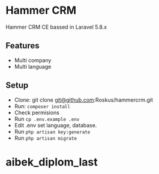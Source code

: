 # Hammer CRM
Hammer CRM CE bassed in Laravel 5.8.x

## Features
* Multi company
* Multi language
## Setup
* Clone: git clone git@github.com:Roskus/hammercrm.git
* Run: ```composer install```
* Check permisions
* Run ```cp .env.example .env```
* Edit .env set language, database.
* Run ```php artisan key:generate```
* Run ```php artisan migrate```
# aibek_diplom_last
